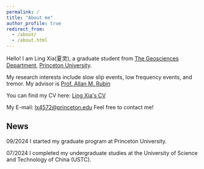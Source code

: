 ```yaml
---
permalink: /
title: "About me"
author_profile: true
redirect_from: 
  - /about/
  - /about.html
---
```


Hello! I am Ling Xia(夏灵), a graduate student from [The Geosciences Department](https://geosciences.princeton.edu/), [Princeton University](https://www.princeton.edu/).

My research interests include slow slip events, low frequency events, and tremor. My advisor is [Prof. Allan M. Rubin](https://geosciences.princeton.edu/people/allan-m-rubin)

You can find my CV here: [Ling Xia's CV](https://github.com/xialing2003/xialing2003.github.io/blob/master/files/CV_Ling_Xia_Nov_2024.pdf)

My E-mail: lx4572@princeton.edu
Feel free to contact me!

## News

09/2024
I started my graduate program at Princeton University.

07/2024
I completed my undergraduate studies at the University of Science and Technology of China (USTC).
